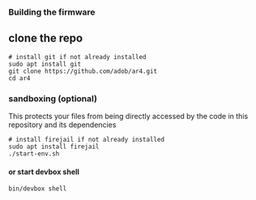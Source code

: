 ### Building the firmware

## clone the repo

```
# install git if not already installed
sudo apt install git
git clone https://github.com/adob/ar4.git
cd ar4
```


### sandboxing (optional)
This protects your files from being directly accessed by the code in this repository and its dependencies
```
# install firejail if not already installed
sudo apt install firejail
./start-env.sh
```

#### or start devbox shell
```
bin/devbox shell
```
